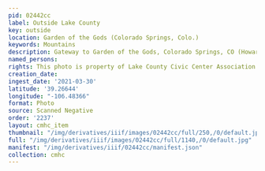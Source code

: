 ```yaml
---
pid: 02442cc
label: Outside Lake County
key: outside
location: Garden of the Gods (Colorado Springs, Colo.)
keywords: Mountains
description: Gateway to Garden of the Gods, Colorado Springs, CO (Howard photo)
named_persons: 
rights: This photo is property of Lake County Civic Center Association.
creation_date: 
ingest_date: '2021-03-30'
latitude: '39.26644'
longitude: "-106.48366"
format: Photo
source: Scanned Negative
order: '2237'
layout: cmhc_item
thumbnail: "/img/derivatives/iiif/images/02442cc/full/250,/0/default.jpg"
full: "/img/derivatives/iiif/images/02442cc/full/1140,/0/default.jpg"
manifest: "/img/derivatives/iiif/02442cc/manifest.json"
collection: cmhc
---
```

